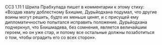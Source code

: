 ССЗ 1.11:1	Шрила Прабхупада пишет в комментарии к этому стиху: «Воздав хвалу доблестному Бхишме, Дурьйодхана подумал, что другие воины могут решить, будто их меньше ценят, и с присущей ему дипломатичностью попытался исправить положение. Дурьйодхана подчеркнул, что Бхишмадева, без сомнения, является величайшим героем, но он уже стар, и потому все остальные должны позаботиться о том, чтобы оградить его со всех сторон».